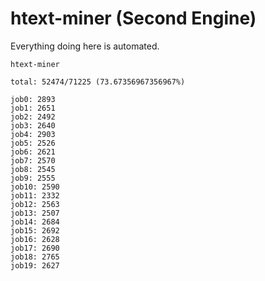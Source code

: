 # htext-miner (Second Engine)

Everything doing here is automated.

```
htext-miner

total: 52474/71225 (73.67356967356967%)

job0: 2893
job1: 2651
job2: 2492
job3: 2640
job4: 2903
job5: 2526
job6: 2621
job7: 2570
job8: 2545
job9: 2555
job10: 2590
job11: 2332
job12: 2563
job13: 2507
job14: 2684
job15: 2692
job16: 2628
job17: 2690
job18: 2765
job19: 2627
```